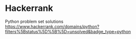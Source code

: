 # Hackerrank
Python problem set solutions
https://www.hackerrank.com/domains/python?filters%5Bstatus%5D%5B%5D=unsolved&badge_type=python

